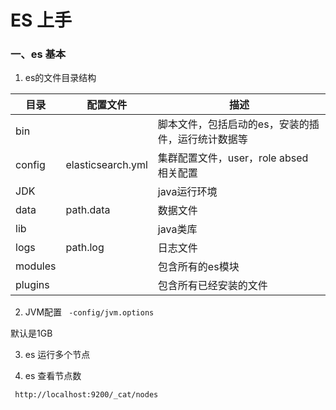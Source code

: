 # ES 上手 #

### 一、es 基本 ###

1.  es的文件目录结构

   | 目录    | 配置文件          | 描述                                               |
   | ------- | ----------------- | -------------------------------------------------- |
   | bin     |                   | 脚本文件，包括启动的es，安装的插件，运行统计数据等 |
   | config  | elasticsearch.yml | 集群配置文件，user，role absed 相关配置            |
   | JDK     |                   | java运行环境                                       |
   | data    | path.data         | 数据文件                                           |
   | lib     |                   | java类库                                           |
   | logs    | path.log          | 日志文件                                           |
   | modules |                   | 包含所有的es模块                                   |
   | plugins |                   | 包含所有已经安装的文件                             |

2. JVM配置
 ` -config/jvm.options` 

 默认是1GB

3. es 运行多个节点

4. es 查看节点数

` http://localhost:9200/_cat/nodes`






​    